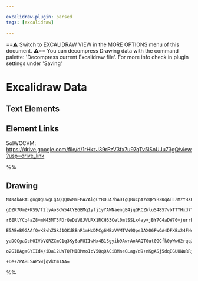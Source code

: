 ```yaml
---

excalidraw-plugin: parsed
tags: [excalidraw]

---
```

==⚠  Switch to EXCALIDRAW VIEW in the MORE OPTIONS menu of this document. ⚠== You can decompress Drawing data with the command palette: 'Decompress current Excalidraw file'. For more info check in plugin settings under 'Saving'



# Excalidraw Data

## Text Elements
## Element Links
5olWCCVM: https://drive.google.com/file/d/1rHkzJ39rFzV3fx7u97qTv5lSnUJu73gQ/view?usp=drive_link

%%
## Drawing
```compressed-json
N4KAkARALgngDgUwgLgAQQQDwMYEMA2AlgCYBOuA7hADTgQBuCpAzoQPYB2KqATLZMzYBXUtiRoIACyhQ4zZAHoFAc0JRJQgEYA6bGwC2CgF7N6hbEcK4OCtptbErHALRY8RMpWdx8Q1TdIEfARcZgRmBShcZQUebQAObQBmGjoghH0EDihmbgBtcDBQMBKIEm4IAFY2fAB1AGF6gDUAWVSSyFhECozNBGJiXE1g9tLMbmcAdgAGSe0eSv5SmAnJ

gDZK7UmZ+KS9/f2lyAoSdW54tYBGBMq1yfj1yYAWNaengE4jqQRCZWluS48S7vbTTYHxd7TIHveLxL7WZQjNDTL7MKCkNgAawQ9RqbFIFQAxJcECSSaNIJpcNhMcoMUIOMRcfh8RV0dZmHBcIFshSIAAzQj4fAAZVgSPQgg8fLRGOxtVOkm4fEKAnRWIQYpgEogUvKX3pfw44VyaEuXzYXOwahWZumKNVEDpwjgAEliKbUHkALpffnkTLu7gcITC

r6ERlYCq4aZ8+mM43MT3FDrQeDiVBJVUAX1RCH63Cel0mlSSLx4ay+jBY7C4aDW70+jurrE4ADlOGJldMnvEK1cG+HmAARdJQAtofkEMJfTTCRkAUWCmWynp9XyEcEG4+IAOe9qepfewMulcdRA4mIq0lk8iUZEIjG0yjYbERCF0BgUguCCmICkuUgAAlMSMAApJJ3lIAAxIwmiSflMEmIR3kmABHAAVehKlFDgAFUwKESYkmUABFBQzAQCgAH4h

E5ABeB9GAAfQvK8vhZGkJ1QKd8BnR1mHcDMCg6MBzVVMTVW9Qps3AX06FwOA4DFXBx24FNoEkDIMwgIg/igUYGEIKiACFqVpeMmTxAkJEJfl7IcwzsBEHkoFdcd9DFOUcWsokyVJJAlggZzSFc9yMjMmlnQZKyWRs9B2Q4TluSyAygpCsKPOgoVRXFHS9V3dKXNS8LPPVeVFWVIrQpKjyvI1LUdQKpziuyUqACVhCNE0AWqzKMgAeStG0AXtPrao

yaDOCgaDcH0IVbVQRZCmC1q3Ky6aRUIIwMx4B1Sgyib9AwrAoAAQT0ut0GCfk0pWw62rqqJSHO0K2AoLTcF3NAQzDe61tKhdGTOt6PpCb70G5DEqHGx6MhB6GMPTCpLMMwSMWFAANc4kjiRsew2SCeHeBZJiC9GanwABNUbLmmbQi3iU93j2YtUJVUojFffR1ObAghAzemNleaYsxKXN/pquH9E6mLE09CBUaCukSC2nbu2V0hVfHOBuGW0oVeIF

o2GIBAgaGYIId4/iDa12LWTQFNIBMmoIcV5QqQACiBMneGLag/d9+nKgASj5dqEGUUNuRRj3cG9pIUV4ROA54FPUGDsOZNhqB6uxIaoFrT1fvwIL/TmhAI8jLWOGUXnUyyC3uPRAWvmwIhdbQFuEC+DgK+4buLSEKALwzbvs5WuwACsEGwHIRT7uBjdN83hm462e5W6lC8YDDX3wevSi6fL0jn2s+WctEDCR7oftDUvzzYLirenTfU3wUJzrP3f9

+De+ZPABLSAP5wjqVktmIAA=
```
%%